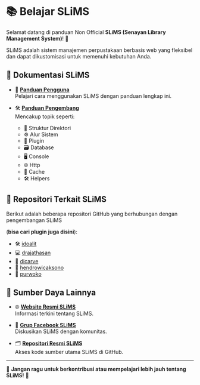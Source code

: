 # 📚 Belajar SLiMS

Selamat datang di panduan Non Official **SLiMS (Senayan Library Management System)**! 🎉

SLiMS adalah sistem manajemen perpustakaan berbasis web yang fleksibel dan dapat dikustomisasi untuk memenuhi kebutuhan Anda.


## 📖 Dokumentasi SLiMS

- 📄 **[Panduan Pengguna](https://slims.web.id/docs/user-guide/about/)**  
  Pelajari cara menggunakan SLiMS dengan panduan lengkap ini.

- 🛠️ **[Panduan Pengembang](https://slims.web.id/docs/development-guide/about/)**  
  Mencakup topik seperti:
  - 🔧 Struktur Direktori
  - ⚙️ Alur Sistem
  - 🧩 Plugin
  - 🗃️ Database
  - 🖥️ Console
  - 🌐 Http
  - 🚀 Cache
  - 🛠️ Helpers


## 🔗 Repositori Terkait SLiMS 

Berikut adalah beberapa repositori GitHub yang berhubungan dengan pengembangan SLiMS 

(**bisa cari plugin juga disini**):

- 🛠️ [idoalit](https://github.com/idoalit?tab=repositories)  
- 💻 [drajathasan](https://github.com/drajathasan?tab=repositories)  
- 📘 [dicarve](https://github.com/dicarve?tab=repositories)  
- 🌟 [hendrowicaksono](https://github.com/hendrowicaksono?tab=repositories)  
- 📝 [purwoko](https://github.com/purwoko?tab=repositories)  


## 🌟 Sumber Daya Lainnya

- 🌐 **[Website Resmi SLiMS](https://slims.web.id/web/)**  
  Informasi terkini tentang SLiMS.

- 👥 **[Grup Facebook SLiMS](https://www.facebook.com/groups/senayan.slims/)**  
  Diskusikan SLiMS dengan komunitas.

- 🗂️ **[Repositori Resmi SLiMS](https://github.com/slims?tab=repositories)**  
  Akses kode sumber utama SLiMS di GitHub.

---

🎯 **Jangan ragu untuk berkontribusi atau mempelajari lebih jauh tentang SLiMS!** 🚀
